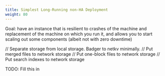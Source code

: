```yaml
---
title: Simplest Long-Running non-HA Deployment
weight: 80
---
```


Goal: have an instance that is resilient to crashes of the machine and replacement of the machine on which you run it, and allows you to start scaling out some components (albeit not with zero downtime)

// Separate storage from local storage. Badger to netkv minimally.
// Put merged files to network storage
// Put one-block files to network storage
// Put search indexes to network storage


TODO: Fill this in
